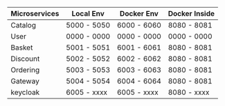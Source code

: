 | Microservices | Local Env       | Docker Env      | Docker Inside |
|---------------|-----------------|-----------------|---------------|
| Catalog       | 5000 - 5050     | 6000 - 6060     | 8080 - 8081   |
| User          | 0000 - 0000     | 0000 - 0000     | 0000 - 0000   |
| Basket        | 5001 - 5051     | 6001 - 6061     | 8080 - 8081   |
| Discount      | 5002 - 5052     | 6002 - 6062     | 8080 - 8081   |
| Ordering      | 5003 - 5053     | 6003 - 6063     | 8080 - 8081   |
| Gateway       | 5004 - 5054     | 6004 - 6064     | 8080 - 8081   |
| keycloak      | 6005 - xxxx     | 6005 - xxxx     | 8080 - xxxx   |

